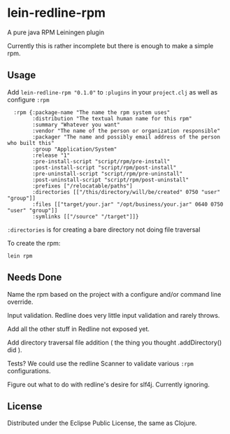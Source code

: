 # lein-redline-rpm
A pure java RPM Leiningen plugin

Currently this is rather incomplete but there is enough to make a simple rpm.

## Usage

Add `lein-redline-rpm "0.1.0"` to `:plugins` in your `project.clj` as well as
configure `:rpm`

```
  :rpm {:package-name "The name the rpm system uses"
        :distribution "The textual human name for this rpm"
        :summary "Whatever you want"
        :vendor "The name of the person or organization responsible"
        :packager "The name and possibly email address of the person who built this"
        :group "Application/System"
        :release "1"
        :pre-install-script "script/rpm/pre-install"
        :post-install-script "script/rpm/post-install"
        :pre-uninstall-script "script/rpm/pre-uninstall"
        :post-uninstall-script "script/rpm/post-uninstall"
        :prefixes ["/relocatable/paths"]
        :directories [["/this/directory/will/be/created" 0750 "user" "group"]]
        :files [["target/your.jar" "/opt/business/your.jar" 0640 0750 "user" "group"]]
        :symlinks [["/source" "/target"]]}
```

`:directories` is for creating a bare directory not doing file traversal

To create the rpm:

```
lein rpm
```

## Needs Done

Name the rpm based on the project with a configure and/or command line override.

Input validation. Redline does very little input validation and rarely throws.

Add all the other stuff in Redline not exposed yet.

Add directory traversal file addition ( the thing you thought .addDirectory() did ).

Tests? We could use the redline Scanner to validate various `:rpm` configurations.

Figure out what to do with redline's desire for slf4j. Currently ignoring.

## License

Distributed under the Eclipse Public License, the same as Clojure.
